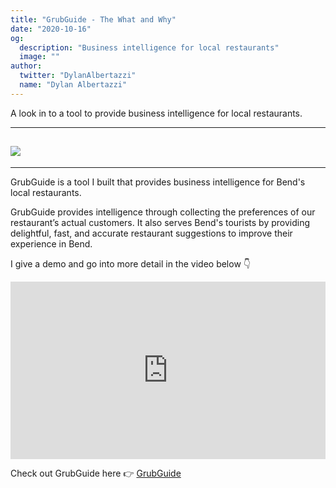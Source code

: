 ```yaml
---
title: "GrubGuide - The What and Why"
date: "2020-10-16"
og:
  description: "Business intelligence for local restaurants"
  image: ""
author:
  twitter: "DylanAlbertazzi"
  name: "Dylan Albertazzi"
---
```


A look in to a tool to provide business intelligence for local restaurants.

---

## ![](https://i.imgur.com/16wtmWn.png)

---

GrubGuide is a tool I built that provides business intelligence for Bend's local restaurants.

GrubGuide provides intelligence through collecting the preferences of our restaurant’s actual customers.
It also serves Bend's tourists by providing delightful, fast, and accurate restaurant suggestions to improve their experience in Bend.

I give a demo and go into more detail in the video below 👇

<div style="position: relative; padding-bottom: 56.25%; height: 0;"><iframe src="https://www.loom.com/embed/38ac2fb00ddd4b71801b42e763299fb0" frameborder="0" webkitallowfullscreen mozallowfullscreen allowfullscreen style="position: absolute; top: 0; left: 0; width: 100%; height: 100%;"></iframe></div>

Check out GrubGuide here 👉 [GrubGuide](https://www.grubguide.io/)
